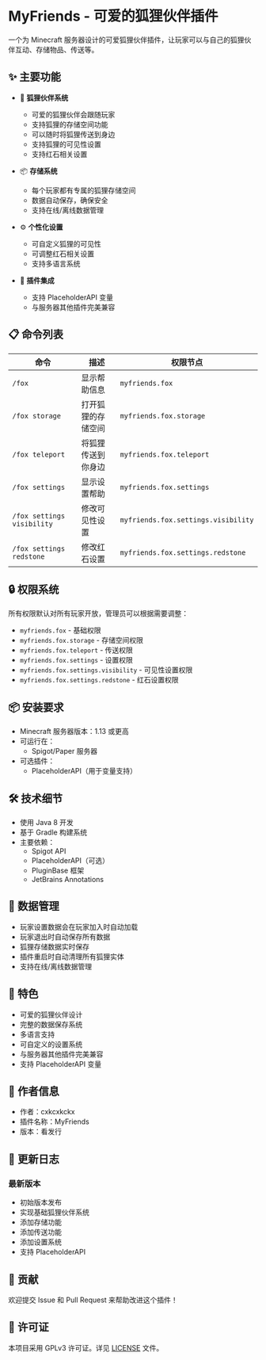# MyFriends - 可爱的狐狸伙伴插件

一个为 Minecraft 服务器设计的可爱狐狸伙伴插件，让玩家可以与自己的狐狸伙伴互动、存储物品、传送等。

## ✨ 主要功能

- 🦊 **狐狸伙伴系统**
  - 可爱的狐狸伙伴会跟随玩家
  - 支持狐狸的存储空间功能
  - 可以随时将狐狸传送到身边
  - 支持狐狸的可见性设置
  - 支持红石相关设置

- 📦 **存储系统**
  - 每个玩家都有专属的狐狸存储空间
  - 数据自动保存，确保安全
  - 支持在线/离线数据管理

- ⚙️ **个性化设置**
  - 可自定义狐狸的可见性
  - 可调整红石相关设置
  - 支持多语言系统

- 🔌 **插件集成**
  - 支持 PlaceholderAPI 变量
  - 与服务器其他插件完美兼容

## 📋 命令列表

| 命令 | 描述 | 权限节点 |
|------|------|----------|
| `/fox` | 显示帮助信息 | `myfriends.fox` |
| `/fox storage` | 打开狐狸的存储空间 | `myfriends.fox.storage` |
| `/fox teleport` | 将狐狸传送到你身边 | `myfriends.fox.teleport` |
| `/fox settings` | 显示设置帮助 | `myfriends.fox.settings` |
| `/fox settings visibility` | 修改可见性设置 | `myfriends.fox.settings.visibility` |
| `/fox settings redstone` | 修改红石设置 | `myfriends.fox.settings.redstone` |

## 🔒 权限系统

所有权限默认对所有玩家开放，管理员可以根据需要调整：

- `myfriends.fox` - 基础权限
- `myfriends.fox.storage` - 存储空间权限
- `myfriends.fox.teleport` - 传送权限
- `myfriends.fox.settings` - 设置权限
- `myfriends.fox.settings.visibility` - 可见性设置权限
- `myfriends.fox.settings.redstone` - 红石设置权限

## 📦 安装要求

- Minecraft 服务器版本：1.13 或更高
- 可运行在：
  - Spigot/Paper 服务器
- 可选插件：
  - PlaceholderAPI（用于变量支持）

## 🛠️ 技术细节

- 使用 Java 8 开发
- 基于 Gradle 构建系统
- 主要依赖：
  - Spigot API
  - PlaceholderAPI（可选）
  - PluginBase 框架
  - JetBrains Annotations

## 🔄 数据管理

- 玩家设置数据会在玩家加入时自动加载
- 玩家退出时自动保存所有数据
- 狐狸存储数据实时保存
- 插件重启时自动清理所有狐狸实体
- 支持在线/离线数据管理

## 🎨 特色

- 可爱的狐狸伙伴设计
- 完整的数据保存系统
- 多语言支持
- 可自定义的设置系统
- 与服务器其他插件完美兼容
- 支持 PlaceholderAPI 变量

## 👥 作者信息

- 作者：cxkcxkckx
- 插件名称：MyFriends
- 版本：看发行

## 📝 更新日志

### 最新版本
- 初始版本发布
- 实现基础狐狸伙伴系统
- 添加存储功能
- 添加传送功能
- 添加设置系统
- 支持 PlaceholderAPI

## 🤝 贡献

欢迎提交 Issue 和 Pull Request 来帮助改进这个插件！

## 📄 许可证

本项目采用 GPLv3 许可证。详见 [LICENSE](LICENSE) 文件。 
